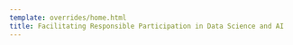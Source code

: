 ```yaml
---
template: overrides/home.html
title: Facilitating Responsible Participation in Data Science and AI
---
```


